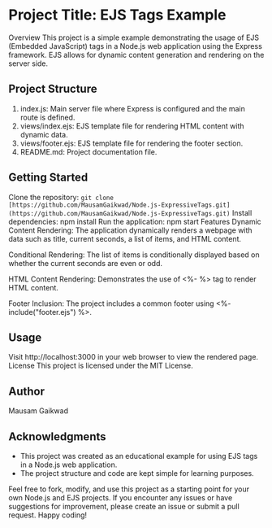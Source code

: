 # Project Title: EJS Tags Example
Overview
This project is a simple example demonstrating the usage of EJS (Embedded JavaScript) tags in a Node.js web application using the Express framework. EJS allows for dynamic content generation and rendering on the server side.

## Project Structure
1. index.js: Main server file where Express is configured and the main route is defined.
2. views/index.ejs: EJS template file for rendering HTML content with dynamic data.
3. views/footer.ejs: EJS template file for rendering the footer section.
3. README.md: Project documentation file.

## Getting Started
Clone the repository: ``git clone [https://github.com/MausamGaikwad/Node.js-ExpressiveTags.git](https://github.com/MausamGaikwad/Node.js-ExpressiveTags.git)``
Install dependencies: npm install
Run the application: npm start
Features
Dynamic Content Rendering: The application dynamically renders a webpage with data such as title, current seconds, a list of items, and HTML content.

Conditional Rendering: The list of items is conditionally displayed based on whether the current seconds are even or odd.

HTML Content Rendering: Demonstrates the use of <%- %> tag to render HTML content.

Footer Inclusion: The project includes a common footer using <%- include("footer.ejs") %>.

## Usage
Visit http://localhost:3000 in your web browser to view the rendered page.
License
This project is licensed under the MIT License.

## Author

Mausam Gaikwad

## Acknowledgments
- This project was created as an educational example for using EJS tags in a Node.js web application.
- The project structure and code are kept simple for learning purposes.

Feel free to fork, modify, and use this project as a starting point for your own Node.js and EJS projects. If you encounter any issues or have suggestions for improvement, please create an issue or submit a pull request. Happy coding!
